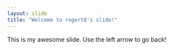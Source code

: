 ```yaml
---
layout: slide
title: "Welcome to rogert8's slide!"
---
```

This is my awesome slide. 
Use the left arrow to go back!
